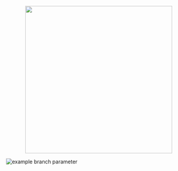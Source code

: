 <p align="center"><a href="https://laravel.com" target="_blank"><img src="https://raw.githubusercontent.com/laravel/art/master/logo-lockup/5%20SVG/2%20CMYK/1%20Full%20Color/laravel-logolockup-cmyk-red.svg" width="400"></a></p>


![example branch parameter](https://github.com/rochelle-m/pl405-project/actions/workflows/laravel.yml/badge.svg?branch=v2)



